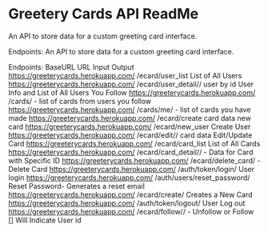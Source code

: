 
# Greetery Cards API ReadMe

An API to store data for a custom greeting card interface.

Endpoints:
An API to store data for a custom greeting card interface.

Endpoints:
BaseURL	                                URL	Input	            Output
https://greeterycards.herokuapp.com/	/ecard/user_list		List of All Users
https://greeterycards.herokuapp.com/	/ecard/user_detail/<id>/	user by id	User Info and List of All Users You Follow
https://greeterycards.herokuapp.com/	/cards/	-	list of cards from users you follow
https://greeterycards.herokuapp.com/	/cards/me/	-	list of cards you have made
https://greeterycards.herokuapp.com/	/ecard/create	card data	new card
https://greeterycards.herokuapp.com/	/ecard/new_user		Create User
https://greeterycards.herokuapp.com/	/ecard/edit/<id>/	card data	Edit/Update Card
https://greeterycards.herokuapp.com/	/ecard/card_list		List of All Cards
https://greeterycards.herokuapp.com/	/ecard/card_detail/<id>/	-	Data for Card with Specific ID
https://greeterycards.herokuapp.com/	/ecard/delete_card/<id>	-	Delete Card
https://greeterycards.herokuapp.com/	/auth/token/login/		User login
https://greeterycards.herokuapp.com/	/auth/users/reset_password/		Reset Password- Generates a reset email
https://greeterycards.herokuapp.com/	/ecard/create/		Creates a New Card
https://greeterycards.herokuapp.com/	/auth/token/logout/		User Log out
https://greeterycards.herokuapp.com/	/ecard/follow/<id>/	-	Unfollow or Follow [] Will Indicate User id
